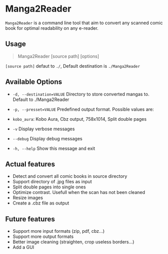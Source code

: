 Manga2Reader
============

`Manga2Reader` is a command line tool that aim to convert any scanned comic book for optimal readability on any e-reader.

Usage
-----
> Manga2Reader [source path] [options]

`[source path]` defaut to `./`, Default destination is `./Manga2Reader`

Available Options
-----------------

- `-d, --destination=VALUE` Directory to store converted mangas to. Default to ./Manga2Reader
- `-p, --presset=VALUE` Predefined output format. Possible values are:

 - `kobo_aura`: Kobo Aura, Cbz output, 758x1014, Split double pages

- `-v` Display verbose messages
- `--debug` Display debug messages
- `-h, --help` Show this message and exit


Actual features
---------------

 - Detect and convert all comic books in source directory
 - Support directory of .jpg files as input
 - Split double pages into single ones
 - Optimize contrast. Usefull when the scan has not been cleaned
 - Resize images
 - Create a .cbz file as output
 
Future features
----------------
 
 - Support more input formats (zip, pdf, cbz...)
 - Support more output formats
 - Better image cleaning (straighten, crop useless borders...)
 - Add a GUI